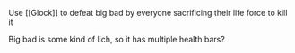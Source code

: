 
Use [[Glock]] to defeat big bad by everyone sacrificing their life force to kill it

Big bad is some kind of lich, so it has multiple health bars?